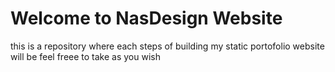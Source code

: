 # Welcome to NasDesign Website 

this is a repository where each steps of building my static portofolio website will be feel freee to take as you wish 
